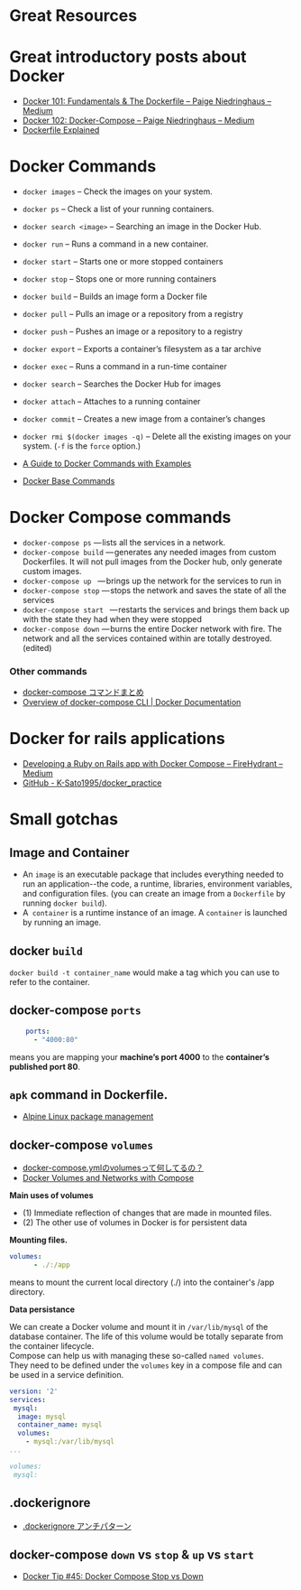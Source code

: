 # Great Resources

# Great introductory posts about Docker

- [Docker 101: Fundamentals & The Dockerfile – Paige Niedringhaus – Medium](https://medium.com/@paigen11/docker-101-fundamentals-the-dockerfile-b33b59d0f14b)
- [Docker 102: Docker-Compose – Paige Niedringhaus – Medium](https://medium.com/@paigen11/docker-102-docker-compose-6bec46f18a0e)
- [Dockerfile Explained](https://www.digitalocean.com/community/tutorials/docker-explained-using-dockerfiles-to-automate-building-of-images)

# Docker Commands 

-  `docker images` – Check the images on your system.
-  `docker ps`  – Check a list of your running containers.
-  `docker search <image>` – Searching an image in the Docker Hub.
- `docker run` – Runs a command in a new container.
- `docker start` – Starts one or more stopped containers
- `docker stop` – Stops one or more running containers
- `docker build` – Builds an image form a Docker file
- `docker pull` – Pulls an image or a repository from a registry
- `docker push` – Pushes an image or a repository to a registry
- `docker export` – Exports a container’s filesystem as a tar archive
- `docker exec` – Runs a command in a run-time container
- `docker search` – Searches the Docker Hub for images
- `docker attach` – Attaches to a running container
- `docker commit` – Creates a new image from a container’s changes
- `docker rmi $(docker images -q)` – Delete all the existing images on your system. (`-f` is the `force` option.)

- [A Guide to Docker Commands with Examples](https://afourtech.com/guide-docker-commands-examples/)
- [Docker Base Commands](https://docs.docker.com/engine/reference/commandline/docker/)

# Docker Compose commands

- `docker-compose ps` — lists all the services in a network.
- `docker-compose build` — generates any needed images from custom Dockerfiles. It will not pull images from the Docker hub, only generate custom images.
- `docker-compose up ` — brings up the network for the services to run in
- `docker-compose stop` — stops the network and saves the state of all the services
- `docker-compose start ` — restarts the services and brings them back up with the state they had when they were stopped
- `docker-compose down` — burns the entire Docker network with fire. The network and all the services contained within are totally destroyed. (edited)

### Other commands
- [docker-compose コマンドまとめ](https://qiita.com/wasanx25/items/d47caf37b79e855af95f)
- [Overview of docker-compose CLI | Docker Documentation](https://docs.docker.com/compose/reference/overview/)

# Docker for rails applications
- [Developing a Ruby on Rails app with Docker Compose – FireHydrant – Medium](https://medium.com/firehydrant-io/developing-a-ruby-on-rails-app-with-docker-compose-d75b20334634)
- [GitHub - K-Sato1995/docker_practice](https://github.com/K-Sato1995/docker_practice)

# Small gotchas
## Image and Container
- An `image` is an executable package that includes everything needed to run an application--the code, a runtime, libraries, environment variables, and configuration files. (you can create an image from a `Dockerfile` by running `docker build`).  
- A` container` is a runtime instance of an image. A `container` is launched by running an image.

## docker `build` 
`docker build -t container_name` would make a tag which you can use to refer to the container.

## docker-compose `ports`

```yml
    ports:
      - "4000:80"
```
means you are mapping your __machine’s port 4000__ to the __container’s published port 80__.

## `apk` command in Dockerfile. 
- [Alpine Linux package management](https://wiki.alpinelinux.org/wiki/Alpine_Linux_package_management)

## docker-compose `volumes`

- [docker-compose.ymlのvolumesって何してるの？](https://www.nyamucoro.com/entry/2018/08/13/222617)
- [Docker Volumes and Networks with Compose](https://www.linux.com/learn/docker-volumes-and-networks-compose)

__Main uses of volumes__

- (1) Immediate reflection of changes that are made in mounted files.
- (2) The other use of volumes in Docker is for persistent data

__Mounting files.__

```yml
volumes:
      - ./:/app
``` 
means to mount the current local directory (./) into the container's /app directory.

__Data persistance__

We can create a Docker volume and mount it in `/var/lib/mysql` of the database container. The life of this volume would be totally separate from the container lifecycle.  
Compose can help us with managing these so-called `named volumes`.   
They need to be defined under the `volumes` key in a compose file and can be used in a service definition.

```yml
version: '2'
services:
 mysql:  
  image: mysql
  container_name: mysql
  volumes:
    - mysql:/var/lib/mysql
...

volumes:
 mysql:
```

## .dockerignore
- [.dockerignore アンチパターン](https://qiita.com/munisystem/items/b0f08b28e8cc26132212)

## docker-compose `down` vs `stop` & `up` vs `start`
- [Docker Tip #45: Docker Compose Stop vs Down](https://nickjanetakis.com/blog/docker-tip-45-docker-compose-stop-vs-down)
